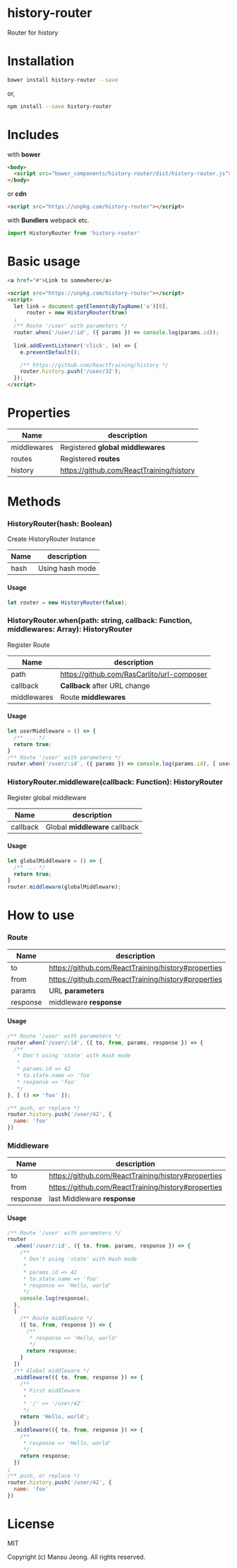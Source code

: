 # history-router

Router for history

# Installation

```bash
bower install history-router --save
```

or,

```bash
npm install --save history-router
```

# Includes

with **bower**

```html
<body>
  <script src="bower_components/history-router/dist/history-router.js"></script>
</body>
```

or **cdn**

```html
<script src="https://unpkg.com/history-router"></script>
```

with **Bundlers** webpack etc.

```javascript
import HistoryRouter from 'history-router'
```

# Basic usage

```html
<a href="#">Link to somewhere</a>

<script src="https://unpkg.com/history-router"></script>
<script>
  let link = document.getElementsByTagName('a')[0],
      router = new HistoryRouter(true)
  ;
  /** Route '/user' with parameters */
  router.when('/user/:id', ({ params }) => console.log(params.id));
  
  link.addEventListener('click', (e) => {
    e.preventDefault();

    /** https://github.com/ReactTraining/history */
    router.history.push('/user/32');
  });
</script>
```

# Properties

|Name|description|
-----|-----------|
|middlewares|Registered **global middlewares**|
|routes|Registered **routes**|
|history|<https://github.com/ReactTraining/history>|

# Methods

### HistoryRouter(hash: Boolean)

Create HistoryRouter Instance

|Name|description|
-----|-----------|
|hash|Using hash mode|

#### Usage

```javascript
let router = new HistoryRouter(false);
```

### HistoryRouter.when(path: string, callback: Function, middlewares: Array): HistoryRouter

Register Route

|Name|description|
-----|-----------|
|path|<https://github.com/RasCarlito/url-composer>|
|callback|**Callback** after URL change|
|middlewares|Route **middlewares**|

#### Usage

```javascript
let userMiddleware = () => {
  /** ... */
  return true;
}
/** Route '/user' with parameters */
router.when('/user/:id', ({ params }) => console.log(params.id), [ userMiddleware ]);
```

### HistoryRouter.middleware(callback: Function): HistoryRouter

Register global middleware

|Name|description|
-----|-----------|
|callback|Global **middleware** callback|

#### Usage

```javascript
let globalMiddleware = () => {
  /** ... */
  return true;
}
router.middleware(globalMiddleware);
```

# How to use

### Route

|Name|description|
-----|-----------|
|to|<https://github.com/ReactTraining/history#properties>|
|from|<https://github.com/ReactTraining/history#properties>|
|params|URL **parameters**|
|response|middleware **response**|

#### Usage

```javascript
/** Route '/user' with parameters */
router.when('/user/:id', ({ to, from, params, response }) => {
  /**
   * Don't using 'state' with Hash mode
   * 
   * params.id => 42 
   * to.state.name => 'foo'
   * response => 'foo'
   */
}, [ () => 'foo' ]);

/** push, or replace */
router.history.push('/user/42', {
  name: 'foo'
})
```

### Middleware

|Name|description|
-----|-----------|
|to|<https://github.com/ReactTraining/history#properties>|
|from|<https://github.com/ReactTraining/history#properties>|
|response|last Middleware **response**|

#### Usage

```javascript
/** Route '/user' with parameters */
router
  .when('/user/:id', ({ to, from, params, response }) => {
    /** 
     * Don't using 'state' with Hash mode
     * 
     * params.id => 42 
     * to.state.name => 'foo'
     * response => 'Hello, world'
     */
    console.log(response);
  }, 
  [
    /** Route middleware */
    ({ to, from, response }) => { 
      /**
       * response => 'Hello, world'
       */
      return response;
    } 
  ])
  /** Global middleware */
  .middleware(({ to, from, response }) => {
    /** 
     * First middleware
     * 
     * '/' => '/user/42'
     */
    return 'Hello, world';
  })
  .middleware(({ to, from, response }) => {
    /**
     * response => 'Hello, world'
     */
    return response;
  })
;
/** push, or replace */
router.history.push('/user/42', {
  name: 'foo'
})
```

# License

MIT

Copyright (c) Mansu Jeong. All rights reserved.